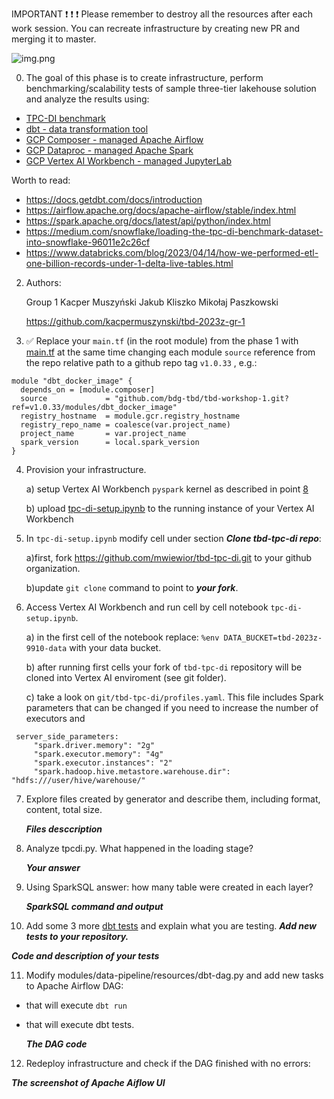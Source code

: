 IMPORTANT ❗ ❗ ❗ Please remember to destroy all the resources after each work session. You can recreate infrastructure by creating new PR and merging it to master.

![img.png](doc/figures/destroy.png)

0. The goal of this phase is to create infrastructure, perform benchmarking/scalability tests of sample three-tier lakehouse solution and analyze the results using:
* [TPC-DI benchmark](https://www.tpc.org/tpcdi/)
* [dbt - data transformation tool](https://www.getdbt.com/)
* [GCP Composer - managed Apache Airflow](https://cloud.google.com/composer?hl=pl)
* [GCP Dataproc - managed Apache Spark](https://spark.apache.org/)
* [GCP Vertex AI Workbench - managed JupyterLab](https://cloud.google.com/vertex-ai-notebooks?hl=pl)

Worth to read:
* https://docs.getdbt.com/docs/introduction
* https://airflow.apache.org/docs/apache-airflow/stable/index.html
* https://spark.apache.org/docs/latest/api/python/index.html
* https://medium.com/snowflake/loading-the-tpc-di-benchmark-dataset-into-snowflake-96011e2c26cf
* https://www.databricks.com/blog/2023/04/14/how-we-performed-etl-one-billion-records-under-1-delta-live-tables.html

2. Authors:

   Group 1 Kacper Muszyński Jakub Kliszko Mikołaj Paszkowski

   https://github.com/kacpermuszynski/tbd-2023z-gr-1

3. :white_check_mark: Replace your `main.tf` (in the root module) from the phase 1 with [main.tf](https://github.com/bdg-tbd/tbd-workshop-1/blob/v1.0.32/main.tf)
at the same time changing each module `source` reference from the repo relative path to a github repo tag `v1.0.33` , e.g.:
```hcl
module "dbt_docker_image" {
  depends_on = [module.composer]
  source             = "github.com/bdg-tbd/tbd-workshop-1.git?ref=v1.0.33/modules/dbt_docker_image"
  registry_hostname  = module.gcr.registry_hostname
  registry_repo_name = coalesce(var.project_name)
  project_name       = var.project_name
  spark_version      = local.spark_version
}
```
4. Provision your infrastructure.

    a) setup Vertex AI Workbench `pyspark` kernel as described in point [8](https://github.com/bdg-tbd/tbd-workshop-1/tree/v1.0.32#project-setup) 

    b) upload [tpc-di-setup.ipynb](https://github.com/bdg-tbd/tbd-workshop-1/blob/v1.0.33/notebooks/tpc-di-setup.ipynb) to 
the running instance of your Vertex AI Workbench

5. In `tpc-di-setup.ipynb` modify cell under section ***Clone tbd-tpc-di repo***:

   a)first, fork https://github.com/mwiewior/tbd-tpc-di.git to your github organization.

   b)update `git clone` command to point to ***your fork***.

6. Access Vertex AI Workbench and run cell by cell notebook `tpc-di-setup.ipynb`.

    a) in the first cell of the notebook replace: `%env DATA_BUCKET=tbd-2023z-9910-data` with your data bucket.
   
    b) after running first cells your fork of `tbd-tpc-di` repository will be cloned into Vertex AI  enviroment (see git folder).

    c) take a look on `git/tbd-tpc-di/profiles.yaml`. This file includes Spark parameters that can be changed if you need to increase the number of executors and
  ```
   server_side_parameters:
       "spark.driver.memory": "2g"
       "spark.executor.memory": "4g"
       "spark.executor.instances": "2"
       "spark.hadoop.hive.metastore.warehouse.dir": "hdfs:///user/hive/warehouse/"
  ```


7. Explore files created by generator and describe them, including format, content, total size.

   ***Files desccription***

8. Analyze tpcdi.py. What happened in the loading stage?

   ***Your answer***

9. Using SparkSQL answer: how many table were created in each layer?

   ***SparkSQL command and output***

10. Add some 3 more [dbt tests](https://docs.getdbt.com/docs/build/tests) and explain what you are testing. ***Add new tests to your repository.***

   ***Code and description of your tests***

11. Modify modules/data-pipeline/resources/dbt-dag.py and add new tasks to Apache Airflow DAG:
* that will execute `dbt run`
* that will execute dbt tests.

  ***The DAG code***

12. Redeploy infrastructure and check if the DAG finished with no errors:

***The screenshot of Apache Aiflow UI***